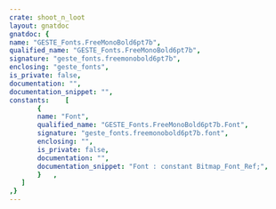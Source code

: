 ```yaml
---
crate: shoot_n_loot
layout: gnatdoc
gnatdoc: {
name: "GESTE_Fonts.FreeMonoBold6pt7b",
qualified_name: "GESTE_Fonts.FreeMonoBold6pt7b",
signature: "geste_fonts.freemonobold6pt7b",
enclosing: "geste_fonts",
is_private: false,
documentation: "",
documentation_snippet: "",
constants:    [
       {
       name: "Font",
       qualified_name: "GESTE_Fonts.FreeMonoBold6pt7b.Font",
       signature: "geste_fonts.freemonobold6pt7b.font",
       enclosing: "",
       is_private: false,
       documentation: "",
       documentation_snippet: "Font : constant Bitmap_Font_Ref;",
       }   ,
   ]
,}
---
```

